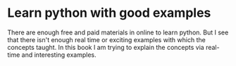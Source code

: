 # Learn python with good examples

There are enough free and paid materials in online to learn python. But I see that there isn't enough real time or exciting examples with which the concepts taught. In this book I am trying to explain the concepts via real-time and interesting examples.

